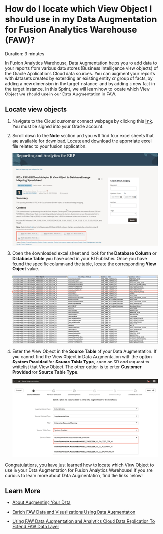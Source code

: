 # How do I locate which View Object I should use in my Data Augmentation for Fusion Analytics Warehouse (FAW)?
Duration: 3 minutes

In Fusion Analytics Warehouse, Data Augmentation helps you to add data to your reports from various data stores (Business Intelligence view objects) of the Oracle Applications Cloud data sources. You can augment your reports with datasets created by extending an existing entity or group of facts, by adding a new dimension in the target instance, and by adding a new fact in the target instance. In this Sprint, we will learn how to locate which View Object we should use in our Data Augmentation in FAW.

## Locate view objects

1. Navigate to the Cloud customer connect webpage by clicking this [link](https://community.oracle.com/customerconnect/discussion/47652/r13-x-fscm-bi-cloud-adapter-bi-view-object-to-database-lineage-mapping-spreadsheet/p1). You must be signed into your Oracle account.

2. Scroll down to the **Note** section and you will find four excel sheets that are available for download. Locate and download the approriate excel file related to your fusion application.

    ![Customer connect](images/customer-connect.png)


3. Open the downloaded excel sheet and look for the **Database Column** or **Database Table** you have used in your BI Publisher. Once you have found the specific column and the table, locate the corresponding **View Object** value.

    ![View object](images/view-object.png)

4. Enter the View Object in the **Source Table** of your Data Augmentation. If you cannot find the View Object in Data Augmentation with the option **System Provided** for **Source Table Type**, open an SR and request to whitelist that View Object. The other option is to enter **Customer Provided** for **Source Table Type**.

    ![Source table](images/source-table.png)


Congratulations, you have just learned how to locate which View Object to use in your Data Augmentation for Fusion Analytics Warehouse! If you are curious to learn more about Data Augmentation, find the links below!

## Learn More
* [About Augmenting Your Data](https://docs.oracle.com/en/cloud/saas/analytics/22r1/fawag/augmenting-your-data.html#GUID-9629669C-3DCF-451D-BDA3-187366350973)

* [Enrich FAW Data and Visualizations Using Data Augmentation](https://blogs.oracle.com/analytics/post/enrich-fusion-analytics-warehouse-data-and-visualizations-using-data-augmentation#:~:text=Data%20Augmentation%20is%20an%20amazing,by%20adding%20a%20new%20fact.)

* [Using FAW Data Augmentation and Analytics Cloud Data Replication To Extend FAW Data Layer](https://www.ateam-oracle.com/post/using-faw-data-augmentation-and-analytics-cloud-data-replication-features)
